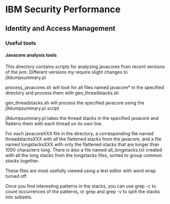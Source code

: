 # IBM Security Performance

## Identity and Access Management

### Useful tools

#### Javacore analysis tools

This directory contains scripts for analyzing javacores from recent versions of the jvm.
Different versions my require slight changes to j9dumpsummary.pl

process_javacores.sh will look for all files named javacore* in the specified directory and process them with gen_threadstacks.sh

gen_threadstacks.sh will process the specified javacore using the j9dumpsummary.pl script

j9dumpsummary.pl takes the thread stacks in the specified javacore and flattens them with each thread on its own line.

For each javacoreXXX file in the directory, a corresponding file named threadstacksXXX with all the flattened stacks from the javacore, and a file named longstacksXXX with only the flattened stacks that are longer than 1000 characters long.
There is also a file named all_longstacks.txt created with all the long stacks from the longstacks files, sorted to group common stacks together.

These files are most usefully viewed using a text editor with word wrap turned off.

Once you find interesting patterns in the stacks, you can use grep -c to count occurrences of the patterns, or grep and grep -v to split the stacks into subsets.

